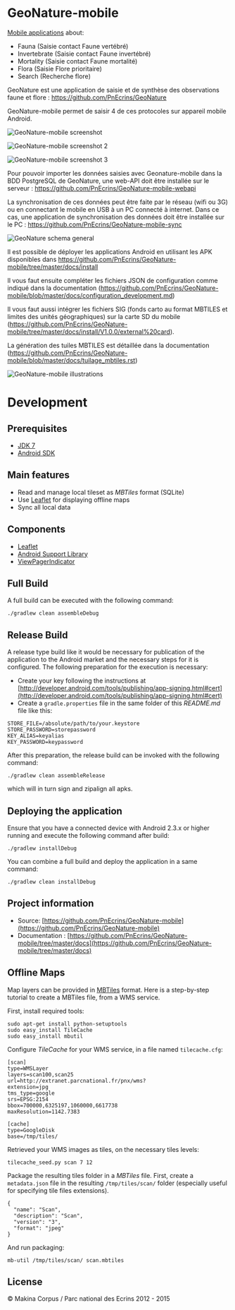 # GeoNature-mobile
[Mobile applications](https://github.com/PnEcrins/GeoNature-mobile) about:

* Fauna (Saisie contact Faune vertébré)
* Invertebrate (Saisie contact Faune invertébré)
* Mortality (Saisie contact Faune mortalité)
* Flora (Saisie Flore prioritaire)
* Search (Recherche flore)

GeoNature est une application de saisie et de synthèse des observations faune et flore : https://github.com/PnEcrins/GeoNature

GeoNature-mobile permet de saisir 4 de ces protocoles sur appareil mobile Android.

![GeoNature-mobile screenshot](https://raw.githubusercontent.com/PnEcrins/GeoNature-mobile/master/docs/images/screen-contact-faune-nomade.jpg)

![GeoNature-mobile screenshot 2](https://raw.githubusercontent.com/PnEcrins/GeoNature-mobile/master/docs/images/screen-applis.jpg)

![GeoNature-mobile screenshot 3](https://raw.githubusercontent.com/PnEcrins/GeoNature-mobile/master/docs/images/screen-applis-02.jpg)

Pour pouvoir importer les données saisies avec Geonature-mobile dans la BDD PostgreSQL de GeoNature, une web-API doit être installée sur le serveur : https://github.com/PnEcrins/GeoNature-mobile-webapi

La synchronisation de ces données peut être faite par le réseau (wifi ou 3G) ou en connectant le mobile en USB à un PC connecté à internet. Dans ce cas, une application de synchronisation des données doit être installée sur le PC : https://github.com/PnEcrins/GeoNature-mobile-sync 

![GeoNature schema general](https://github.com/PnEcrins/GeoNature/raw/master/docs/images/schema-geonature-environnement.jpg)

Il est possible de déployer les applications Android en utilisant les APK disponibles dans https://github.com/PnEcrins/GeoNature-mobile/tree/master/docs/install

Il vous faut ensuite compléter les fichiers JSON de configuration comme indiqué dans la documentation (https://github.com/PnEcrins/GeoNature-mobile/blob/master/docs/configuration_development.md)

Il vous faut aussi intégrer les fichiers SIG (fonds carto au format MBTILES et limites des unités géographiques) sur la carte SD du mobile (https://github.com/PnEcrins/GeoNature-mobile/tree/master/docs/install/V1.0.0/external%20card).

La génération des tuiles MBTILES est détaillée dans la documentation (https://github.com/PnEcrins/GeoNature-mobile/blob/master/docs/tuilage_mbtiles.rst)

![GeoNature-mobile illustrations](https://raw.githubusercontent.com/PnEcrins/GeoNature-mobile/master/docs/images/illustration-geonature-mobile.jpg)

# Development

## Prerequisites
* [JDK 7](https://jdk7.java.net/download.html)
* [Android SDK](http://developer.android.com/sdk/index.html)

## Main features
* Read and manage local tileset as *MBTiles* format (SQLite)
* Use [Leaflet](http://leafletjs.com/) for displaying offline maps
* Sync all local data

## Components
* [Leaflet](http://leafletjs.com/)
* [Android Support Library](http://developer.android.com/tools/support-library/index.html)
* [ViewPagerIndicator](http://viewpagerindicator.com/)

## Full Build
A full build can be executed with the following command:

```
./gradlew clean assembleDebug
```

## Release Build
A release type build like it would be necessary for publication of the application to the Android
market and the necessary steps for it is configured.
The following preparation for the execution is necessary:

* Create your key following the instructions at [http://developer.android.com/tools/publishing/app-signing.html#cert](http://developer.android.com/tools/publishing/app-signing.html#cert)
* Create a ``gradle.properties`` file in the same folder of this *README.md* file like this:

```
STORE_FILE=/absolute/path/to/your.keystore
STORE_PASSWORD=storepassword
KEY_ALIAS=keyalias
KEY_PASSWORD=keypassword
```

After this preparation, the release build can be invoked with the following command:

```
./gradlew clean assembleRelease
```

which will in turn sign and zipalign all apks.

## Deploying the application
Ensure that you have a connected device with Android 2.3.x or higher running and execute the
following command after build:

```
./gradlew installDebug
```

You can combine a full build and deploy the application in a same command:

```
./gradlew clean installDebug
```

## Project information
* Source: [https://github.com/PnEcrins/GeoNature-mobile](https://github.com/PnEcrins/GeoNature-mobile)
* Documentation : [https://github.com/PnEcrins/GeoNature-mobile/tree/master/docs](https://github.com/PnEcrins/GeoNature-mobile/tree/master/docs)

## Offline Maps
Map layers can be provided in [MBTiles](http://mapbox.com/developers/mbtiles/) format.
Here is a step-by-step tutorial to create a MBTiles file, from a WMS service.

First, install required tools:

```
sudo apt-get install python-setuptools
sudo easy_install TileCache
sudo easy_install mbutil
```

Configure *TileCache* for your WMS service, in a file named ``tilecache.cfg``:

```
[scan]
type=WMSLayer
layers=scan100,scan25
url=http://extranet.parcnational.fr/pnx/wms?
extension=jpg
tms_type=google
srs=EPSG:2154
bbox=700000,6325197,1060000,6617738
maxResolution=1142.7383

[cache]
type=GoogleDisk
base=/tmp/tiles/
```

Retrieved your WMS images as tiles, on the necessary tiles levels:

```
tilecache_seed.py scan 7 12
```

Package the resulting tiles folder in a *MBTiles* file.
First, create a ``metadata.json`` file in the resulting ``/tmp/tiles/scan/`` folder (especially useful for specifying tile files extensions).

```
{
  "name": "Scan",
  "description": "Scan",
  "version": "3",
  "format": "jpeg"
}
```

And run packaging:

```
mb-util /tmp/tiles/scan/ scan.mbtiles
```

## License
&copy; Makina Corpus / Parc national des Ecrins 2012 - 2015
